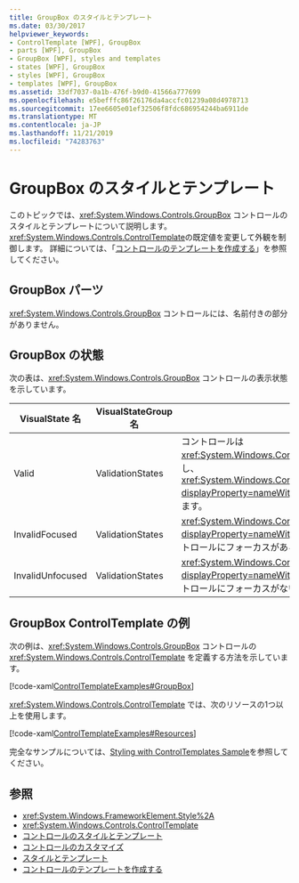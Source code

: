 ```yaml
---
title: GroupBox のスタイルとテンプレート
ms.date: 03/30/2017
helpviewer_keywords:
- ControlTemplate [WPF], GroupBox
- parts [WPF], GroupBox
- GroupBox [WPF], styles and templates
- states [WPF], GroupBox
- styles [WPF], GroupBox
- templates [WPF], GroupBox
ms.assetid: 33df7037-0a1b-476f-b9d0-41566a777699
ms.openlocfilehash: e5befffc86f26176da4accfc01239a08d4978713
ms.sourcegitcommit: 17ee6605e01ef32506f8fdc686954244ba6911de
ms.translationtype: MT
ms.contentlocale: ja-JP
ms.lasthandoff: 11/21/2019
ms.locfileid: "74283763"
---
```

# <a name="groupbox-styles-and-templates"></a>GroupBox のスタイルとテンプレート
<a name="introduction"></a>このトピックでは、<xref:System.Windows.Controls.GroupBox> コントロールのスタイルとテンプレートについて説明します。 <xref:System.Windows.Controls.ControlTemplate>の既定値を変更して外観を制御します。 詳細については、「[コントロールのテンプレートを作成する](../../../desktop-wpf/themes/how-to-create-apply-template.md)」を参照してください。  
  
<a name="groupbox_parts"></a>   
## <a name="groupbox-parts"></a>GroupBox パーツ  
 <xref:System.Windows.Controls.GroupBox> コントロールには、名前付きの部分がありません。  
  
<a name="groupbox_states"></a>   
## <a name="groupbox-states"></a>GroupBox の状態  
 次の表は、<xref:System.Windows.Controls.GroupBox> コントロールの表示状態を示しています。  
  
|VisualState 名|VisualStateGroup 名|説明|  
|-|-|-|  
|Valid|ValidationStates|コントロールは <xref:System.Windows.Controls.Validation> クラスを使用し、<xref:System.Windows.Controls.Validation.HasError%2A?displayProperty=nameWithType> 添付プロパティは `false`ます。|  
|InvalidFocused|ValidationStates|<xref:System.Windows.Controls.Validation.HasError%2A?displayProperty=nameWithType> 添付プロパティは、コントロールにフォーカスがある `true` です。|  
|InvalidUnfocused|ValidationStates|<xref:System.Windows.Controls.Validation.HasError%2A?displayProperty=nameWithType> 添付プロパティは、コントロールにフォーカスがない `true` です。|  
  
<a name="groupbox_controltemplate_example"></a>   
## <a name="groupbox-controltemplate-example"></a>GroupBox ControlTemplate の例  
 次の例は、<xref:System.Windows.Controls.GroupBox> コントロールの <xref:System.Windows.Controls.ControlTemplate> を定義する方法を示しています。  
  
 [!code-xaml[ControlTemplateExamples#GroupBox](~/samples/snippets/csharp/VS_Snippets_Wpf/ControlTemplateExamples/CS/resources/groupbox.xaml#groupbox)]  
  
 <xref:System.Windows.Controls.ControlTemplate> では、次のリソースの1つ以上を使用します。  
  
 [!code-xaml[ControlTemplateExamples#Resources](~/samples/snippets/csharp/VS_Snippets_Wpf/ControlTemplateExamples/CS/resources/shared.xaml#resources)]  
  
 完全なサンプルについては、[Styling with ControlTemplates Sample](https://github.com/Microsoft/WPF-Samples/tree/master/Styles%20&%20Templates/IntroToStylingAndTemplating)を参照してください。  
  
## <a name="see-also"></a>参照

- <xref:System.Windows.FrameworkElement.Style%2A>
- <xref:System.Windows.Controls.ControlTemplate>
- [コントロールのスタイルとテンプレート](control-styles-and-templates.md)
- [コントロールのカスタマイズ](control-customization.md)
- [スタイルとテンプレート](../../../desktop-wpf/fundamentals/styles-templates-overview.md)
- [コントロールのテンプレートを作成する](../../../desktop-wpf/themes/how-to-create-apply-template.md)
